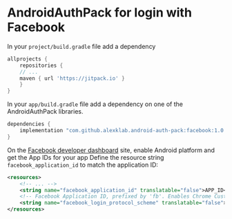 # AndroidAuthPack for login with Facebook


In your `project/build.gradle` file add a dependency

```groovy
allprojects {
    repositories {
	// ...
	maven { url 'https://jitpack.io' }
    }
}
```

In your `app/build.gradle` file add a dependency on one of the AndroidAuthPack
libraries.

```groovy
dependencies {
    implementation "com.github.alexklab.android-auth-pack:facebook:1.0.4"
}
```

On the [Facebook developer dashboard](https://developers.facebook.com) site, 
enable Android platform and get the App IDs for your app
Define the resource string `facebook_application_id` to match the application ID:

```xml
<resources>
    <!-- ... -->
    <string name="facebook_application_id" translatable="false">APP_ID</string>
    <!-- Facebook Application ID, prefixed by 'fb'. Enables Chrome Custom tabs. -->
    <string name="facebook_login_protocol_scheme" translatable="false">fbAPP_ID</string>
</resources>
```

